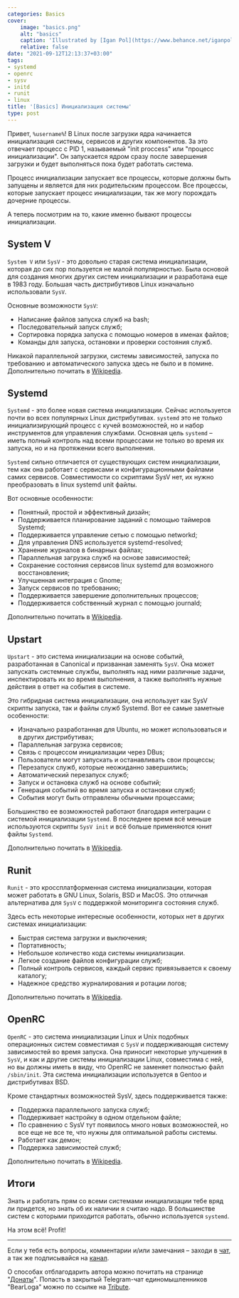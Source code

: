 ```yaml
---
categories: Basics
cover:
    image: "basics.png"
    alt: "basics"
    caption: 'Illustrated by [Igan Pol](https://www.behance.net/iganpol)'
    relative: false
date: "2021-09-12T12:13:37+03:00"
tags:
- systemd
- openrc
- sysv
- initd
- runit
- linux
title: '[Basics] Инициализация системы'
type: post
---
```


Привет, `%username%`! В Linux после загрузки ядра начинается инициализация системы, сервисов и других компонентов. За это отвечает процесс с PID 1, называемый "init proccess" или "процесс инициализации". Он запускается ядром сразу после завершения загрузки и будет выполняться пока будет работать система.

Процесс инициализации запускает все процессы, которые должны быть запущены и является для них родительским процессом. Все процессы, которые запускает процесс инициализации, так же могу порождать дочерние процессы.

А теперь посмотрим на то, какие именно бывают процессы инициализации.

## System V

`System V` или `SysV` - это довольно старая система инициализации, которая до сих пор пользуется не малой популярностью. Была основой для создания многих других систем инициализации и разработана еще в 1983 году. Большая часть дистрибутивов Linux изначально использовали `SysV`.

Основные возможности `SysV`:

- Написание файлов запуска служб на bash;
- Последовательный запуск служб;
- Сортировка порядка запуска с помощью номеров в именах файлов;
- Команды для запуска, остановки и проверки состояния служб.

Никакой параллельной загрузки, системы зависимостей, запуска по требованию и автоматического запуска здесь не было и в помине. Дополнительно почитать в [Wikipedia](https://ru.wikipedia.org/wiki/System_V).

## Systemd

`Systemd` - это более новая система инициализации. Сейчас используется почти во всех популярных Linux дистрибутивах. `systemd` это не только инициализирующий процесс с кучей возможностей, но и набор инструментов для управления службами. Основная цель `systemd` – иметь полный контроль над всеми процессами не только во время их запуска, но и на протяжении всего выполнения.

`Systemd` сильно отличается от существующих систем инициализации, тем как она работает с сервисами и конфигурационными файлами самих сервисов. Совместимости со скриптами SysV нет, их нужно преобразовать в linux systemd unit файлы.

Вот основные особенности:

- Понятный, простой и эффективный дизайн;
- Поддерживается планирование заданий с помощью таймеров Systemd;
- Поддерживается управление сетью с помощью networkd;
- Для управления DNS используется systemd-resolved;
- Хранение журналов в бинарных файлах;
- Параллельная загрузка служб на основе зависимостей;
- Сохранение состояния сервисов linux systemd для возможного восстановления;
- Улучшенная интеграция с Gnome;
- Запуск сервисов по требованию;
- Поддерживается завершение дополнительных процессов;
- Поддерживается собственный журнал с помощью journald;

Дополнительно почитать в [Wikipedia](https://ru.wikipedia.org/wiki/Systemd).

## Upstart

`Upstart` - это система инициализации на основе событий, разработанная в Canonical и призванная заменять `SysV`. Она может запускать системные службы, выполнять над ними различные задачи, инспектировать их во время выполнения, а также выполнять нужные действия в ответ на события в системе.

Это гибридная система инициализации, она использует как SysV скрипты запуска, так и файлы служб Systemd. Вот ее самые заметные особенности:

- Изначально разработанная для Ubuntu, но может использоваться и в других дистрибутивах;
- Параллельная загрузка сервисов;
- Связь с процессом инициализации через DBus;
- Пользователи могут запускать и останавливать свои процессы;
- Перезапуск служб, которые неожиданно завершились;
- Автоматический перезапуск служб;
- Запуск и остановка служб на основе событий;
- Генерация событий во время запуска и остановки служб;
- События могут быть отправлены обычными процессами;

Большинство ее возможностей работают благодаря интеграции с системой инициализации `Systemd`. В последнее время всё меньше используются скрипты `SysV init` и всё больше применяются юнит файлы `Systemd`.

Дополнительно почитать в [Wikipedia](https://ru.wikipedia.org/wiki/Upstart).

## Runit

`Runit` - это кроссплатформенная система инициализации, которая может работать в GNU Linux, Solaris, BSD и MacOS. Это отличная альтернатива для `SysV` с поддержкой мониторинга состояния служб.

Здесь есть некоторые интересные особенности, которых нет в других системах инициализации:

- Быстрая система загрузки и выключения;
- Портативность;
- Небольшое количество кода системы инициализации.
- Легкое создание файлов конфигурации служб;
- Полный контроль сервисов, каждый сервис привязывается к своему каталогу;
- Надежное средство журналирования и ротации логов;

Дополнительно почитать в [Wikipedia](https://ru.wikipedia.org/wiki/Runit).

## OpenRC

`OpenRC` - это система инициализации Linux и Unix подобных операционных систем совместимая с `SysV` и поддерживающая систему зависимостей во время запуска. Она приносит некоторые улучшения в `SysV`, и как и другие системы инициализации Linux, совместима с ней, но вы должны иметь в виду, что OpenRC не заменяет полностью файл `/sbin/init`. Эта система инициализации используется в Gentoo и дистрибутивах BSD.

Кроме стандартных возможностей SysV, здесь поддерживается также:

- Поддержка параллельного запуска служб;
- Поддерживает настройку в одном отдельном файле;
- По сравнению с SysV тут появилось много новых возможностей, но все еще не все те, что нужны для оптимальной работы системы.
- Работает как демон;
- Поддержка зависимостей служб;

Дополнительно почитать в [Wikipedia](https://ru.wikipedia.org/wiki/OpenRC).

## Итоги

Знать и работать прям со всеми системами инициализации тебе вряд ли придется, но знать об их наличии я считаю надо. В большинстве систем с которыми приходится работать, обычно используется `systemd`.

На этом всё! Profit!

---

Если у тебя есть вопросы, комментарии и/или замечания – заходи в [чат](https://ttttt.me/jtprogru_chat), а так же подписывайся на [канал](https://ttttt.me/jtprogru_channel).

О способах отблагодарить автора можно почитать на странице "[Донаты](https://jtprog.ru/donations/)". Попасть в закрытый Telegram-чат единомышленников "BearLoga" можно по ссылке на [Tribute](https://web.tribute.tg/s/oRV).
